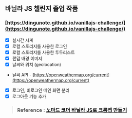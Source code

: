 ## 바닐라 JS 챌린지 졸업 작품

### [https://dingunote.github.io/vanillajs-challenge/](https://dingunote.github.io/vanillajs-challenge/)

- [x] 실시간 시계
- [x] 로컬 스토리지를 사용한 로그인
- [x] 로컬 스토리지를 사용한 투두리스트
- [x] 랜덤 배경 이미지
- [x] 날씨와 위치 (geolocation)
* 날씨 API - [https://openweathermap.org/current](https://openweathermap.org/current)
- [x] 로그인, 비로그인 메인 화면 분리
- [x] 로그아웃 기능 추가

> ### Reference : [노마드 코더 바닐라 JS로 크롬앱 만들기](https://nomadcoders.co/javascript-for-beginners/)

